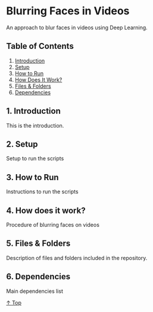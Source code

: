 # Blurring Faces in Videos

An approach to blur faces in videos using Deep Learning.

## Table of Contents

1. [Introduction](#1-introduction)
2. [Setup](#2-setup)
3. [How to Run](#3-how-to-run)
4. [How Does It Work?](#4-how-does-it-work)
5. [Files & Folders](#5-files--folders)
6. [Dependencies](#6-dependencies)

## 1. Introduction

This is the introduction.

## 2. Setup

Setup to run the scripts

## 3. How to Run

Instructions to run the scripts

## 4. How does it work?

Procedure of blurring faces on videos

## 5. Files & Folders

Description of files and folders included in the repository.

## 6. Dependencies

Main dependencies list

[↑ Top](#table-of-contents)